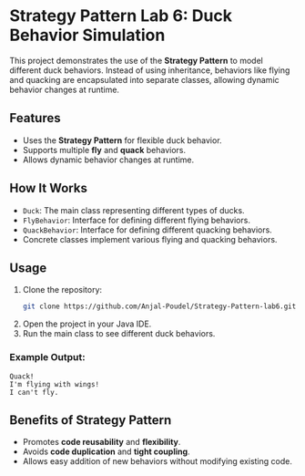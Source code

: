 # Strategy Pattern Lab 6: Duck Behavior Simulation

This project demonstrates the use of the **Strategy Pattern** to model different duck behaviors. Instead of using inheritance, behaviors like flying and quacking are encapsulated into separate classes, allowing dynamic behavior changes at runtime.

## Features
- Uses the **Strategy Pattern** for flexible duck behavior.
- Supports multiple **fly** and **quack** behaviors.
- Allows dynamic behavior changes at runtime.

## How It Works
- `Duck`: The main class representing different types of ducks.
- `FlyBehavior`: Interface for defining different flying behaviors.
- `QuackBehavior`: Interface for defining different quacking behaviors.
- Concrete classes implement various flying and quacking behaviors.

## Usage
1. Clone the repository:  
   ```sh
   git clone https://github.com/Anjal-Poudel/Strategy-Pattern-lab6.git
   ```
2. Open the project in your Java IDE.  
3. Run the main class to see different duck behaviors.  

### Example Output:
```
Quack!
I'm flying with wings!
I can't fly.
```

## Benefits of Strategy Pattern
- Promotes **code reusability** and **flexibility**.
- Avoids **code duplication** and **tight coupling**.
- Allows easy addition of new behaviors without modifying existing code.
